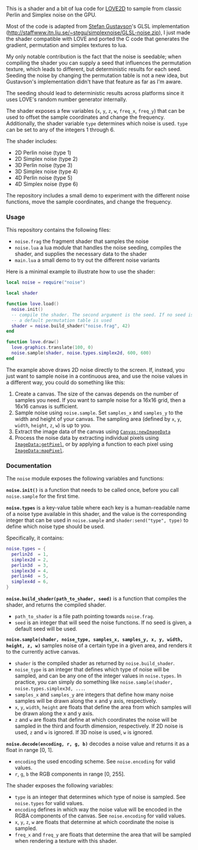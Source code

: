 This is a shader and a bit of lua code for [LOVE2D](https://www.love2d.org) to sample from classic Perlin and Simplex noise on the GPU.

Most of the code is adapted from [Stefan
Gustavson](http://staffwww.itn.liu.se/~stegu/)'s GLSL implementation
(http://staffwww.itn.liu.se/~stegu/simplexnoise/GLSL-noise.zip), I just made
the shader compatible with LOVE and ported the C code that generates the
gradient, permutation and simplex textures to lua.

My only notable contribution is the fact that the noise is seedable; when
compiling the shader you can supply a seed that influences the permutation
texture, which leads to different, but deterministic results for each seed.
Seeding the noise by changing the permutation table is not a new idea, but
Gustavson's implementation didn't have that feature as far as I'm aware.

The seeding should lead to deterministic results across platforms since it uses
LOVE's random number generator internally.

The shader exposes a few variables (`x`, `y`, `z`, `w`, `freq_x`, `freq_y`)
that can be used to offset the sample coordinates and change the frequency.
Additionally, the shader variable `type` determines which noise is used. `type`
can be set to any of the integers 1 through 6.

The shader includes:

 - 2D Perlin noise (type 1)
 - 2D Simplex noise (type 2)
 - 3D Perlin noise (type 3)
 - 3D Simplex noise (type 4)
 - 4D Perlin noise (type 5)
 - 4D Simplex noise (type 6)

The repository includes a small demo to experiment with the different noise
functions, move the sample coordinates, and change the frequency.

### Usage

This repository contains the following files:

 - `noise.frag` the fragment shader that samples the noise
 - `noise.lua` a lua module that handles the noise seeding, compiles the shader, and supplies the necessary data to the shader
 - `main.lua` a small demo to try out the different noise variants

Here is a minimal example to illustrate how to use the shader:

```lua
local noise = require("noise")

local shader

function love.load()
  noise.init()
  -- compile the shader. The second argument is the seed. If no seed is given,
  -- a default permutation table is used
  shader = noise.build_shader("noise.frag", 42)
end

function love.draw()
  love.graphics.translate(100, 0)
  noise.sample(shader, noise.types.simplex2d, 600, 600)
end
```

The example above draws 2D noise directly to the screen. If, instead, you just want to sample noise in a continuous area, and use the noise values in a different way, you could do something like this:

 1. Create a canvas. The size of the canvas depends on the number of samples you need. If you want to sample noise for a 16x16 grid, then a 16x16 canvas is sufficient.
 2. Sample noise using `noise.sample`. Set `samples_x` and `samples_y` to the width and height of your canvas. The sampling area (defined by `x`, `y`, `width`, `height`, `z`, `w`) is up to you.
 3. Extract the image data of the canvas using [`Canvas:newImageData`](https://love2d.org/wiki/Canvas:newImageData)
 4. Process the noise data by extracting individual pixels using [`ImageData:getPixel`](https://love2d.org/wiki/ImageData:getPixel), or by applying a function to each pixel using [`ImageData:mapPixel`](https://love2d.org/wiki/ImageData:mapPixel).

### Documentation

The `noise` module exposes the following variables and functions:

**`noise.init()`** is a function that needs to be called once, before you call `noise.sample` for the first time.

**`noise.types`** is a key-value table where each key is a human-readable name of a noise type available in this shader, and the value is the corresponding integer that can be used in `noise.sample` and `shader:send("type", type)` to define which noise type should be used.

Specifically, it contains:

```lua
noise.types = {
  perlin2d  = 1,
  simplex2d = 2,
  perlin3d  = 3,
  simplex3d = 4,
  perlin4d  = 5,
  simplex4d = 6,
}
```

**`noise.build_shader(path_to_shader, seed)`** is a function that compiles the shader, and returns the compiled shader.

 - `path_to_shader` is a file path pointing towards `noise.frag`.
 - `seed` is an integer that will seed the noise functions. If no seed is given, a default seed will be used.

**`noise.sample(shader, noise_type, samples_x, samples_y, x, y, width, height, z, w)`** samples noise of a certain type in a given area, and renders it to the currently active canvas.

 - `shader` is the compiled shader as returned by `noise.build_shader`.
 - `noise_type` is an integer that defines which type of noise will be sampled, and can be any one of the integer values in `noise.types`. In practice, you can simply do something like `noise.sample(shader, noise.types.simplex3d, ...`.
 - `samples_x` and `samples_y` are integers that define how many noise samples will be drawn along the x and y axis, respectively.
 - `x`, `y`, `width`, `height` are floats that define the area from which samples will be drawn along the x and y axis.
 - `z` and `w` are floats that define at which coordinates the noise will be sampled in the third and fourth dimension, respectively. If 2D noise is used, `z` and `w` is ignored. If 3D noise is used, `w` is ignored.

**`noise.decode(encoding, r, g, b)`** decodes a noise value and returns it as a float in range [0, 1].

 - `encoding` the used encoding scheme. See `noise.encoding` for valid values.
 - `r`, `g`, `b` the RGB components in range [0, 255].

The shader exposes the following variables:

 - `type` is an integer that determines which type of noise is sampled. See `noise.types` for valid values.
 - `encoding` defines in which way the noise value will be encoded in the RGBA components of the canvas. See `noise.encoding` for valid values.
 - `x`, `y`, `z`, `w` are floats that determine at which coordinate the noise is sampled.
 - `freq_x` and `freq_y` are floats that determine the area that will be sampled when rendering a texture with this shader.
